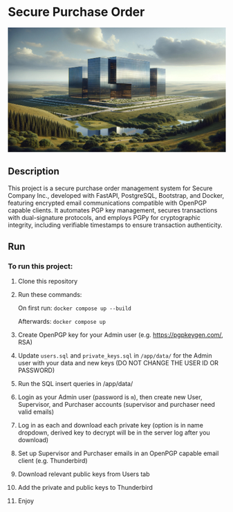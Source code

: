 # Secure Purchase Order

![Secure Company Inc.](app/static/secure_company_inc.jpg)

## Description

This project is a secure purchase order management system for Secure Company Inc., developed with FastAPI, PostgreSQL, Bootstrap, and Docker,
featuring encrypted email communications compatible with OpenPGP capable clients. It automates PGP key management, secures
transactions with dual-signature protocols, and employs PGPy for cryptographic integrity, including verifiable
timestamps to ensure transaction authenticity.

## Run

### To run this project:

1. Clone this repository

2. Run these commands:

   On first run: ```docker compose up --build```

   Afterwards: ```docker compose up```
3. Create OpenPGP key for your Admin user (e.g. https://pgpkeygen.com/, RSA)
4. Update ```users.sql``` and ```private_keys.sql``` in ```/app/data/``` for the Admin user with your data and new
   keys (DO NOT CHANGE THE USER ID OR PASSWORD)
5. Run the SQL insert queries in /app/data/
6. Login as your Admin user (password is ```m```), then create new User, Supervisor, and Purchaser accounts (supervisor
   and purchaser need valid emails)
7. Log in as each and download each private key (option is in name dropdown, derived key to decrypt will be in the
   server log after you download)
8. Set up Supervisor and Purchaser emails in an OpenPGP capable email client (e.g. Thunderbird)
9. Download relevant public keys from Users tab
10. Add the private and public keys to Thunderbird
11. Enjoy
